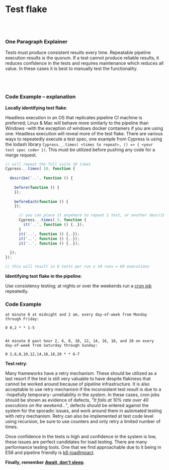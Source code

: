 # Test flake

<br/><br/>

### One Paragraph Explainer

Tests must produce consistent results every time. Repeatable pipeline execution results is the quorum.
If a test cannot produce reliable results, it reduces confidence in the tests and requires maintenance which reduces all value. In these cases it is best to manually test the functionality.

<br/><br/>

### Code Example – explanation

**Locally identifying test flake**: 

Headless execution in an OS that replicates pipeline CI machine is preferred; Linux & Mac will behave more similarly to the pipeline than Windows -with the exception of windows docker containers if you are using one. Headless execution will reveal more of the test flake. There are various ways to repeatedly execute a test spec, one example from Cypress is using the lodash library  `Cypress._.times( <times to repeat>, () => { <your test spec code> })`. This must be utilized before pushing any code for a merge request.

```JavaScript
// will repeat the full suite 10 times
Cypress._.times( 10, function { 
  
  describe('..', function () {
    
    before(function () {
    });
    
    beforeEach(function () {
    });

      // you can place it anywhere to repeat 1 test, or another describe / context block
      Cypress._.times( 3, function {
        it('..', function () {..});
      }
      it('..', function () {..});
      it('..', function () {..});
      it('..', function () {..});
    
  });
});

// this will result in 6 tests per run x 10 runs = 60 executions

```

**Identifying test flake in the pipeline**:

Use consistency testing; at nights or over the weekends run a [cron job](https://crontab.guru/#0_1-23_*_*_6-7) repeatedly.

### Code Example

```cron syntax
at minute 0 at midnight and 2 am, every day-of-week from Monday through Friday:

0 0,2 * * 1-5


At minute 0 past hour 2, 6, 8, 10, 12, 14, 16, 18, and 20 on every day-of-week from Saturday through Sunday:

0 2,6,8,10,12,14,16,18,20 * * 6-7
```


**Test retry**:

Many frameworks have a retry mechanism. These should be utilized as a last resort if the test is still very valuable to have despite flakiness that cannot be worked around because of pipeline infrastructure. It is also acceptable to use retry mechanism if the inconsistent test result is due to a -hopefully temporary- unreliability in the system. In these cases, cron jobs should be shown as evidence of defects, *"It fails at 10% rate over 40 executions on the weekend..."*, defects should be entered against the system for the sporadic issues, and work around them in automated testing with retry mechanism. Retry can also be implemented at test code level using recursion, be sure to use counters and only retry a limited number of times.

Once confidence in the tests is high and confidence in the system is low, these issues are perfect candidates for load testing. There are many performance testing tools. One that we find approachable due to it being in ES6 and pipeline friendly is [k6-loadImpact](https://docs.k6.io/docs).


**Finally, remember** [**Await, don't sleep**](/sections/generic-best-practices/await-dont-sleep.md).